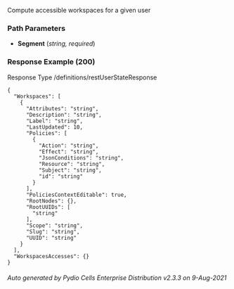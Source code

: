 






 
Compute accessible workspaces for a given user  


### Path Parameters

 - **Segment** (_string, required_) 




### Response Example (200)
Response Type /definitions/restUserStateResponse

```
{
  "Workspaces": [
    {
      "Attributes": "string",
      "Description": "string",
      "Label": "string",
      "LastUpdated": 10,
      "Policies": [
        {
          "Action": "string",
          "Effect": "string",
          "JsonConditions": "string",
          "Resource": "string",
          "Subject": "string",
          "id": "string"
        }
      ],
      "PoliciesContextEditable": true,
      "RootNodes": {},
      "RootUUIDs": [
        "string"
      ],
      "Scope": "string",
      "Slug": "string",
      "UUID": "string"
    }
  ],
  "WorkspacesAccesses": {}
}
```




###### Auto generated by Pydio Cells Enterprise Distribution v2.3.3 on 9-Aug-2021
